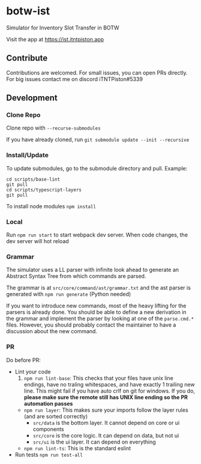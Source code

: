 # botw-ist
Simulator for Inventory Slot Transfer in BOTW

Visit the app at https://ist.itntpiston.app

## Contribute
Contributions are welcomed. For small issues, you can open PRs directly. For big issues contact me on discord iTNTPiston#5339

## Development
### Clone Repo
Clone repo with `--recurse-submodules`

If you have already cloned, run `git submodule update --init --recursive`

### Install/Update
To update submodules, go to the submodule directory and pull. Example:
```
cd scripts/base-lint
git pull
cd scripts/typescript-layers
git pull
```

To install node modules `npm install`

### Local
Run `npm run start` to start webpack dev server.
When code changes, the dev server will hot reload

### Grammar
The simulator uses a LL parser with infinite look ahead to generate an Abstract Syntax Tree from which commands are parsed.

The grammar is at `src/core/command/ast/grammar.txt` and the ast parser is generated with `npm run generate` (Python needed)

If you want to introduce new commands, most of the heavy lifting for the parsers is already done. You should be able to define a new derivation in the grammar and implement the parser by looking at one of the `parse.cmd.*` files. However, you should probably contact the maintainer to have a discussion about the new command.

### PR
Do before PR:
- Lint your code
  1. `npm run lint-base`: This checks that your files have unix line endings, have no traling whitespaces, and have exactly 1 trailing new line. This might fail if you have auto crlf on git for windows. If you do, **please make sure the remote still has UNIX line ending so the PR automation passes**
  - `npm run layer`: This makes sure your imports follow the layer rules (and are sorted correctly)
    - `src/data` is the bottom layer. It cannot depend on core or ui components
    - `src/core` is the core logic. It can depend on data, but not ui
    - `src/ui` is the ui layer. It can depend on everything
  - `npm run lint-ts`: This is the standard eslint
- Run tests `npm run test-all`
